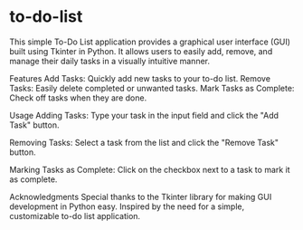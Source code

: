 # to-do-list

This simple To-Do List application provides a graphical user interface (GUI) built using Tkinter in Python. It allows users to easily add, remove, and manage their daily tasks in a visually intuitive manner.

Features
Add Tasks: Quickly add new tasks to your to-do list.
Remove Tasks: Easily delete completed or unwanted tasks.
Mark Tasks as Complete: Check off tasks when they are done.

Usage
Adding Tasks: Type your task in the input field and click the "Add Task" button.

Removing Tasks: Select a task from the list and click the "Remove Task" button.

Marking Tasks as Complete: Click on the checkbox next to a task to mark it as complete.

Acknowledgments
Special thanks to the Tkinter library for making GUI development in Python easy.
Inspired by the need for a simple, customizable to-do list application.
